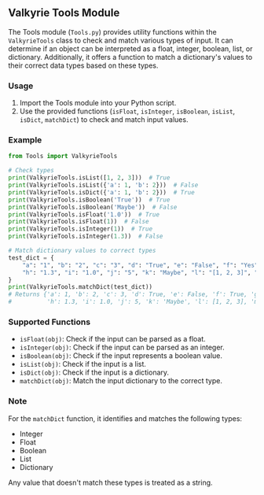 
## Valkyrie Tools Module

The Tools module (`Tools.py`) provides utility functions within the `ValkyrieTools` class to check and match various types of input. It can determine if an object can be interpreted as a float, integer, boolean, list, or dictionary. Additionally, it offers a function to match a dictionary's values to their correct data types based on these types.

### Usage

1. Import the Tools module into your Python script.
2. Use the provided functions (`isFloat`, `isInteger`, `isBoolean`, `isList`, `isDict`, `matchDict`) to check and match input values.

### Example

```python
from Tools import ValkyrieTools

# Check types
print(ValkyrieTools.isList([1, 2, 3]))  # True
print(ValkyrieTools.isList({'a': 1, 'b': 2}))  # False
print(ValkyrieTools.isDict({'a': 1, 'b': 2}))  # True
print(ValkyrieTools.isBoolean('True'))  # True
print(ValkyrieTools.isBoolean('Maybe'))  # False
print(ValkyrieTools.isFloat('1.0'))  # True
print(ValkyrieTools.isFloat(1))  # False
print(ValkyrieTools.isInteger(1))  # True
print(ValkyrieTools.isInteger(1.3))  # False

# Match dictionary values to correct types
test_dict = {
    "a": "1", "b": "2", "c": "3", "d": "True", "e": "False", "f": "Yes", "g": "No",
    "h": "1.3", "i": "1.0", "j": "5", "k": "Maybe", "l": "[1, 2, 3]", "m": "{'a': 1, 'b': 2}"
}
print(ValkyrieTools.matchDict(test_dict))
# Returns {'a': 1, 'b': 2, 'c': 3, 'd': True, 'e': False, 'f': True, 'g': False,
#          'h': 1.3, 'i': 1.0, 'j': 5, 'k': 'Maybe', 'l': [1, 2, 3], 'm': {'a': 1, 'b': 2}}
```

### Supported Functions

- `isFloat(obj)`: Check if the input can be parsed as a float.
- `isInteger(obj)`: Check if the input can be parsed as an integer.
- `isBoolean(obj)`: Check if the input represents a boolean value.
- `isList(obj)`: Check if the input is a list.
- `isDict(obj)`: Check if the input is a dictionary.
- `matchDict(obj)`: Match the input dictionary to the correct type.

### Note

For the `matchDict` function, it identifies and matches the following types:
- Integer
- Float
- Boolean
- List
- Dictionary

Any value that doesn't match these types is treated as a string.
